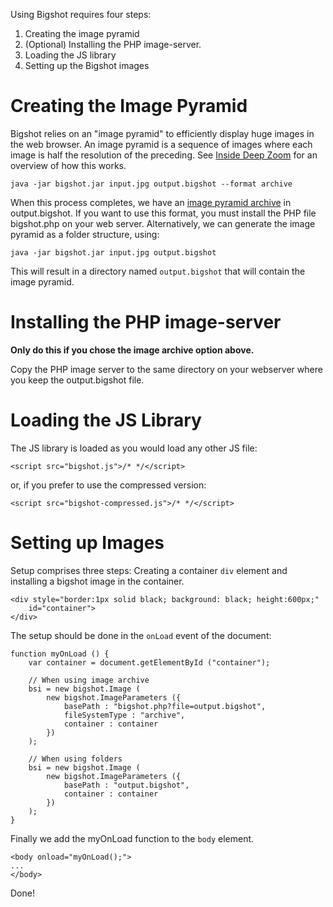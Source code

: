 Using Bigshot requires four steps:

  1. Creating the image pyramid
  1. (Optional) Installing the PHP image-server.
  1. Loading the JS library
  1. Setting up the Bigshot images

# Creating the Image Pyramid #

Bigshot relies on an "image pyramid" to efficiently display huge images in the web browser. An image pyramid is a sequence of images where each image is half the resolution of the preceding. See [Inside Deep Zoom](http://gasi.ch/blog/inside-deep-zoom-1/) for an overview of how this works.

```
java -jar bigshot.jar input.jpg output.bigshot --format archive
```

When this process completes, we have an [image pyramid archive](ArchiveFileFormat.md) in output.bigshot. If you want to use this format, you must install the PHP file bigshot.php on your web server. Alternatively, we can generate the image pyramid as a folder structure, using:

```
java -jar bigshot.jar input.jpg output.bigshot
```

This will result in a directory named `output.bigshot` that will contain the image pyramid.

# Installing the PHP image-server #

**Only do this if you chose the image archive option above.**

Copy the PHP image server to the same directory on your webserver where you keep the output.bigshot file.

# Loading the JS Library #

The JS library is loaded as you would load any other JS file:

```
<script src="bigshot.js">/* */</script>
```

or, if you prefer to use the compressed version:

```
<script src="bigshot-compressed.js">/* */</script>
```

# Setting up Images #

Setup comprises three steps: Creating a container `div` element and installing a bigshot image in the container.

```
<div style="border:1px solid black; background: black; height:600px;" 
    id="container">
</div>
```

The setup should be done in the `onLoad` event of the document:

```
function myOnLoad () {
    var container = document.getElementById ("container");

    // When using image archive
    bsi = new bigshot.Image (
        new bigshot.ImageParameters ({ 
            basePath : "bigshot.php?file=output.bigshot",
            fileSystemType : "archive",
            container : container
        })
    );

    // When using folders
    bsi = new bigshot.Image (
        new bigshot.ImageParameters ({ 
            basePath : "output.bigshot",
            container : container
        })
    );
}
```

Finally we add the myOnLoad function to the `body` element.

```
<body onload="myOnLoad();">
...
</body>
```

Done!